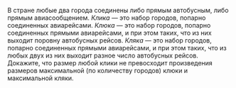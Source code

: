 В стране любые два города соединены либо прямым автобусным, либо 
прямым авиасообщением. <i>Клика</i> — это набор городов, попарно соединенных авиарейсами. <i>Клюка</i> — это набор городов, попарно соединенных прямыми авиарейсами, и при этом таких,
что из них выходит поровну автобусных рейсов. <i> Кляка</i> — это набор городов, попарно соединенных прямыми авиарейсами, и при этом таких,
что из любых двух из них выходит разное число автобусных рейсов. 
Докажите, что размер любой  клики 
не превосходит произведения размеров максимальной (по количеству городов) клюки и максимальной кляки.